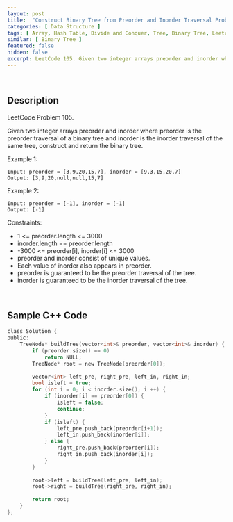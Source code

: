 ```yaml
---
layout: post
title:  "Construct Binary Tree from Preorder and Inorder Traversal Problem"
categories: [ Data Structure ]
tags: [ Array, Hash Table, Divide and Conquer, Tree, Binary Tree, Leetcode ]
similar: [ Binary Tree ]
featured: false
hidden: false
excerpt: LeetCode 105. Given two integer arrays preorder and inorder where preorder is the preorder traversal of a binary tree and inorder is the inorder traversal of the same tree, construct and return the binary tree.
---
```


<br />

## Description

LeetCode Problem 105. 

Given two integer arrays preorder and inorder where preorder is the preorder traversal of a binary tree and inorder is the inorder traversal of the same tree, construct and return the binary tree.

Example 1:
```
Input: preorder = [3,9,20,15,7], inorder = [9,3,15,20,7]
Output: [3,9,20,null,null,15,7]
```

Example 2:
```
Input: preorder = [-1], inorder = [-1]
Output: [-1]
```

Constraints:

* 1 <= preorder.length <= 3000
* inorder.length == preorder.length
* -3000 <= preorder[i], inorder[i] <= 3000
* preorder and inorder consist of unique values.
* Each value of inorder also appears in preorder.
* preorder is guaranteed to be the preorder traversal of the tree.
* inorder is guaranteed to be the inorder traversal of the tree.

<br />

## Sample C++ Code


```c
class Solution {
public:
    TreeNode* buildTree(vector<int>& preorder, vector<int>& inorder) {
        if (preorder.size() == 0)
            return NULL;
        TreeNode* root = new TreeNode(preorder[0]);
        
        vector<int> left_pre, right_pre, left_in, right_in;
        bool isleft = true;
        for (int i = 0; i < inorder.size(); i ++) {
            if (inorder[i] == preorder[0]) {
                isleft = false;
                continue;
            }
            if (isleft) {
                left_pre.push_back(preorder[i+1]);
                left_in.push_back(inorder[i]);
            } else {
                right_pre.push_back(preorder[i]);
                right_in.push_back(inorder[i]);
            }
        }
        
        root->left = buildTree(left_pre, left_in);
        root->right = buildTree(right_pre, right_in);
        
        return root;
    }
};
```
